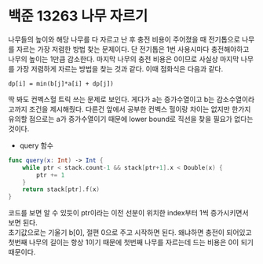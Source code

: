 # 백준 13263 나무 자르기
나무들의 높이와 해당 나무를 다 자르고 난 후 충전 비용이 주어졌을 때 전기톱으로 나무를 자르는 가장 저렴한 방법 찾는 문제이다. 단 전기톱은 1번 사용시마다 충전해야하고 나무의 높이는 1만큼 감소한다. 마지막 나무의 충전 비용은 0이므로 사실상 마지막 나무를 가장 저렴하게 자르는 방법을 찾는 것과 같다. 이때 점화식은 다음과 같다.
```
dp[i] = min(b[j]*a[i] + dp[j])
```
딱 봐도 컨벡스헐 트릭 쓰는 문제로 보인다. 게다가 a는 증가수열이고 b는 감소수열이라고까지 조건을 제시해줬다. 다른건 앞에서 공부한 컨벡스 헐이랑 차이는 없지만 한가지 유의할 점으로는 a가 증가수열이기 때문에 lower bound로 직선을 찾을 필요가 없다는 것이다.
- query 함수
```swift
func query(x: Int) -> Int {
    while ptr < stack.count-1 && stack[ptr+1].x < Double(x) {
        ptr += 1
    }
    return stack[ptr].f(x)
}
```
코드를 보면 알 수 있듯이 ptr이라는 이전 선분이 위치한 index부터 1씩 증가시키면서 보면 된다.  
초기값으로는 기울기 b[0], 절편 0으로 주고 시작하면 된다. 왜냐하면 충전이 되어있고 첫번째 나무의 길이는 항상 1이기 때문에 첫번째 나무를 자르는데 드는 비용은 0이 되기 때문이다.

